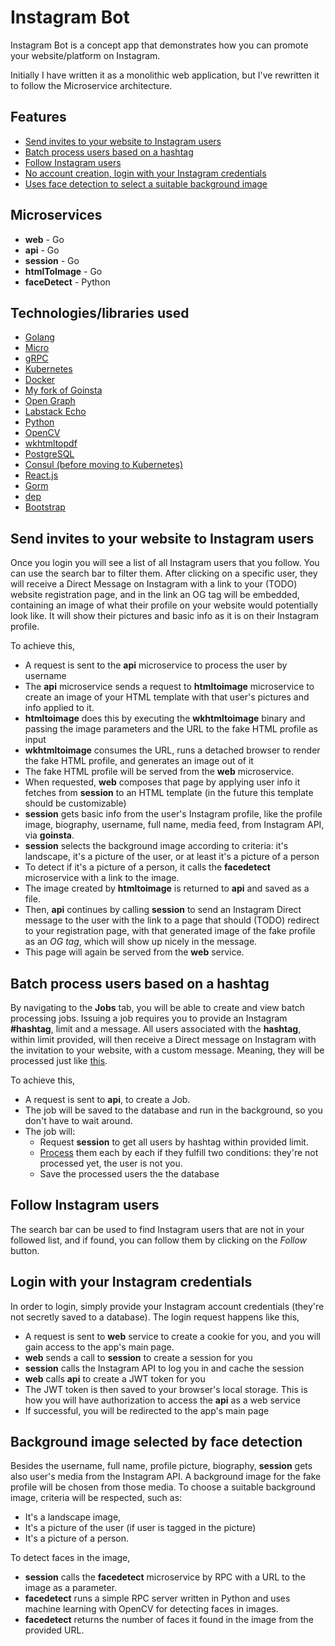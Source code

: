 # Instagram Bot

Instagram Bot is a concept app that demonstrates how you can promote your website/platform on Instagram.

Initially I have written it as a monolithic web application, but I've rewritten it to follow the Microservice architecture.


## Features

- [Send invites to your website to Instagram users](#send-invites-to-your-website-to-instagram-users)
- [Batch process users based on a hashtag](#batch-process-users-based-on-a-hashtag)
- [Follow Instagram users](#follow-instagram-users)
- [No account creation, login with your Instagram credentials](#login-with-your-instagram-credentials)
- [Uses face detection to select a suitable background image](#background-image-selected-by-face-detection)

## Microservices

- **web** - Go
- **api** - Go
- **session** - Go
- **htmlToImage** - Go
- **faceDetect** - Python

## Technologies/libraries used

- [Golang](https://golang.org)
- [Micro](https://micro.mu)
- [gRPC](https://grpc.io)
- [Kubernetes](https://kubernetes.io)
- [Docker](https://www.docker.com)
- [My fork of Goinsta](https://github.com/zale144/goinsta)
- [Open Graph](http://ogp.me)
- [Labstack Echo](https://echo.labstack.com)
- [Python](https://www.python.org)
- [OpenCV](https://opencv.org)
- [wkhtmltopdf](https://wkhtmltopdf.org)
- [PostgreSQL](https://www.postgresql.org)
- [Consul (before moving to Kubernetes)](https://www.consul.io)
- [React.js](https://reactjs.org)
- [Gorm](http://gorm.io)
- [dep](https://golang.github.io/dep)
- [Bootstrap](https://getbootstrap.com)


## Send invites to your website to Instagram users

Once you login you will see a list of all Instagram users that you follow. You can use the search bar to filter
them. After clicking on a specific user, they will receive a Direct Message on Instagram with a link to your (TODO)
website registration page, and in the link an OG tag will be embedded, containing an image of what their profile
on your website would potentially look like. It will show their pictures and basic info as it is on their Instagram
profile.

To achieve this,
- A request is sent to the **api** microservice to process the user by username
- The **api** microservice sends a request to **htmltoimage** microservice to create an image of your
    HTML template with that user's pictures and info applied to it.
- **htmltoimage** does this by executing the **wkhtmltoimage** binary and passing
    the image parameters and the URL to the fake HTML profile as input
- **wkhtmltoimage** consumes the URL, runs a detached browser to render the fake HTML profile, and 
    generates an image out of it
- The fake HTML profile will be served from the **web** microservice.
- When requested, **web** composes that page by applying user info it fetches from **session**
    to an HTML template (in the future this template should be customizable)
- **session** gets basic info from the user's Instagram profile, like the profile image, biography,
    username, full name, media feed, from Instagram API, via **goinsta**.
- **session** selects the background image according to criteria: it's landscape, it's a picture of the user,
    or at least it's a picture of a person
- To detect if it's a picture of a person, it calls the **facedetect** microservice with a link to the image.
- The image created by **htmltoimage** is returned to **api** and saved as a file.
- Then, **api** continues by calling **session** to send an Instagram Direct message to the user with the link
    to a page that should (TODO) redirect to your registration page, with that generated image of the
    fake profile as an *OG tag*, which will show up nicely in the message.
- This page will again be served from the **web** service.

## Batch process users based on a hashtag

By navigating to the **Jobs** tab, you will be able to create and view batch processing jobs.
Issuing a job requires you to provide an Instagram **#hashtag**, limit and a message.
All users associated with the **hashtag**, within limit provided, will then receive a Direct message
on Instagram with the invitation to your website, with a custom message. Meaning, they will be processed
just like [this](#send-invites-to-your-website-to-instagram-users).

To achieve this,
- A request is sent to **api**, to create a Job.
- The job will be saved to the database and run in the background, so you don't have to wait around.
- The job will: 
    * Request **session** to get all users by hashtag within provided limit.
    * [Process](#send-invites-to-your-website-to-instagram-users) them each by each if they fulfill two conditions: they're not processed yet, the user is not you.
    * Save the processed users the the database


## Follow Instagram users

The search bar can be used to find Instagram users that are not in your followed list, and if found, you can
follow them by clicking on the *Follow* button.

## Login with your Instagram credentials

In order to login, simply provide your Instagram account credentials (they're not secretly saved to a database).
The login request happens like this,

- A request is sent to **web** service to create a cookie for you, and you will gain access to the app's main page.
- **web** sends a call to **session** to create a session for you
- **session** calls the Instagram API to log you in and cache the session
- **web** calls **api** to create a JWT token for you
- The JWT token is then saved to your browser's local storage. This is how you will have authorization
    to access the **api** as a web service
- If successful, you will be redirected to the app's main page

## Background image selected by face detection

Besides the username, full name, profile picture, biography, **session** gets also user's media from the Instagram API.
A background image for the fake profile will be chosen from those media. To choose a suitable background image, 
criteria will be respected, such as: 
- It's a landscape image, 
- It's a picture of the user (if user is tagged in the picture)
- It's a picture of a person. 

To detect faces in the image,

- **session** calls the **facedetect** microservice by RPC with a URL to the image as a parameter.
- **facedetect** runs a simple RPC server written in Python and uses machine learning with OpenCV 
    for detecting faces in images.
- **facedetect** returns the number of faces it found in the image from the provided URL.
    
